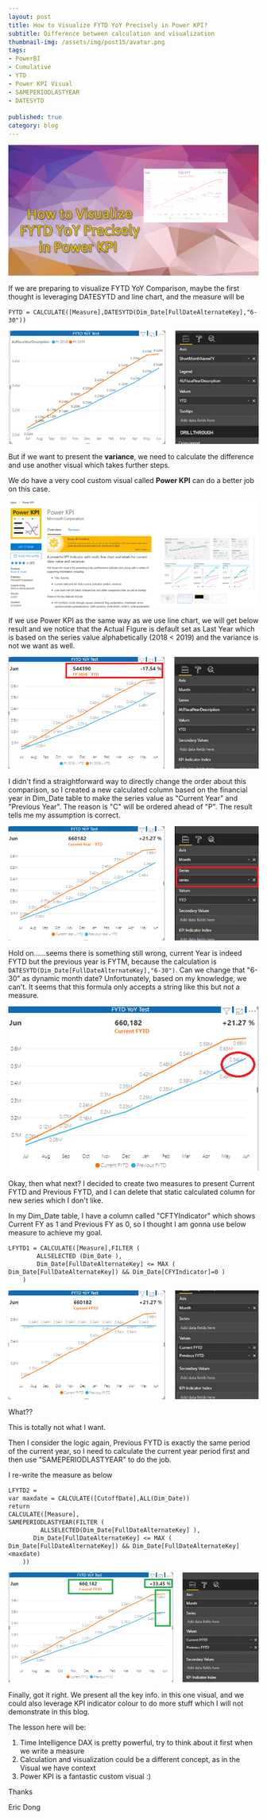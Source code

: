 ```yaml
---  
layout: post  
title: How to Visualize FYTD YoY Precisely in Power KPI?  
subtitle: Difference between calculation and visualization 
thumbnail-img: /assets/img/post15/avatar.png  
tags:  
- PowerBI  
- Cumulative
- YTD
- Power KPI Visual
- SAMEPERIODLASTYEAR
- DATESYTD
  
published: true  
category: blog  
---  
```

  
![screenshot1](/assets/img/post15/index.png)  

If we are preparing to visualize FYTD YoY Comparison, maybe the first thought is leveraging DATESYTD and line chart, and the measure will be 

```
FYTD = CALCULATE([Measure],DATESYTD(Dim_Date[FullDateAlternateKey],"6-30"))
```

![screenshot1](/assets/img/post15/sample0.png) 

But if we want to present the **variance**, we need to calculate the difference and use another visual which takes further steps.

We do have a very cool custom visual called **Power KPI** can do a better job on this case.

![screenshot1](/assets/img/post15/kpi.png) 

If we use Power KPI as the same way as we use line chart, we will get below result and we notice that the Actual Figure is default set as Last Year which is based on the series value alphabetically (2018 < 2019) and the variance is not we want as well.

![screenshot1](/assets/img/post15/sample1.png) 

I didn't find a straightforward way to directly change the order about this comparison, so I created a new calculated column based on the financial year in Dim_Date table to make the series value as "Current Year" and "Previous Year". The reason is "C" will be ordered ahead of "P". The result tells me my assumption is correct.

![screenshot1](/assets/img/post15/sample12.png) 

Hold on......seems there is something still wrong, current Year is indeed FYTD but the previous year is FYTM, because the calculation is ``DATESYTD(Dim_Date[FullDateAlternateKey],"6-30")``. Can we change that "6-30" as dynamic month date? Unfortunately, based on my knowledge, we can't. It seems that this formula only accepts a string like this but not a measure.

![screenshot1](/assets/img/post15/sample2.png) 

Okay, then what next? I decided to create two measures to present Current FYTD and Previous FYTD, and I can delete that static calculated column for new series which I don't like.

In my Dim_Date table, I have a column called "CFTYIndicator" which shows Current FY as 1 and Previous FY as 0, so I thought I am gonna use below measure to achieve my goal.

```
LFYTD1 = CALCULATE([Measure],FILTER (
        ALLSELECTED (Dim_Date ),
        Dim_Date[FullDateAlternateKey] <= MAX ( Dim_Date[FullDateAlternateKey]) && Dim_Date[CFYIndicator]=0 )
    )
```    

![screenshot1](/assets/img/post15/sample3.png) 

What??

This is totally not what I want.

Then I consider the logic again, Previous FYTD is exactly the same period of the current year, so I need to calculate the current year period first and then use "SAMEPERIODLASTYEAR" to do the job.

I re-write the measure as below

```
LFYTD2 = 
var maxdate = CALCULATE([CutoffDate],ALL(Dim_Date))
return
CALCULATE([Measure],
SAMEPERIODLASTYEAR(FILTER (
         ALLSELECTED(Dim_Date[FullDateAlternateKey] ),
       Dim_Date[FullDateAlternateKey] <= MAX ( Dim_Date[FullDateAlternateKey]) && Dim_Date[FullDateAlternateKey]<maxdate)
    ))
```

![screenshot1](/assets/img/post15/sample4.png) 

Finally, got it right. We present all the key info. in this one visual, and we could also leverage KPI indicator colour to do more stuff which I will not demonstrate in this blog.

The lesson here will be:
1. Time Intelligence DAX is pretty powerful, try to think about it first when we write a measure
2. Calculation and visualization could be a different concept, as in the Visual we have context
3. Power KPI is a fantastic custom visual :)


Thanks  
  
Eric Dong  
